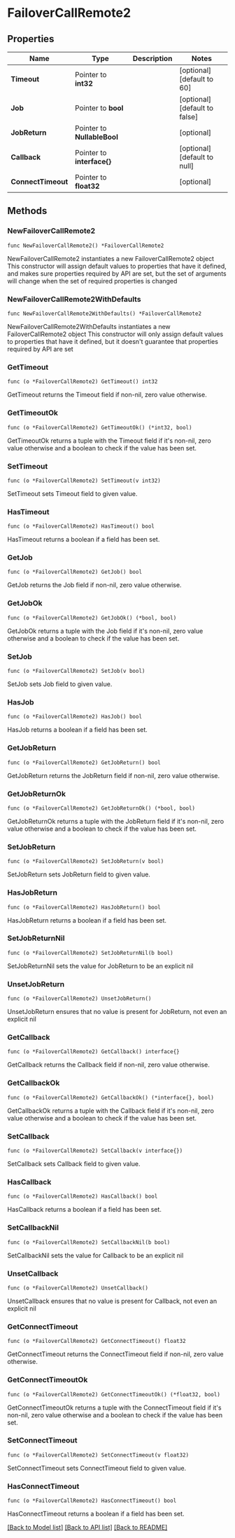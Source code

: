 # FailoverCallRemote2

## Properties

Name | Type | Description | Notes
------------ | ------------- | ------------- | -------------
**Timeout** | Pointer to **int32** |  | [optional] [default to 60]
**Job** | Pointer to **bool** |  | [optional] [default to false]
**JobReturn** | Pointer to **NullableBool** |  | [optional] 
**Callback** | Pointer to **interface{}** |  | [optional] [default to null]
**ConnectTimeout** | Pointer to **float32** |  | [optional] 

## Methods

### NewFailoverCallRemote2

`func NewFailoverCallRemote2() *FailoverCallRemote2`

NewFailoverCallRemote2 instantiates a new FailoverCallRemote2 object
This constructor will assign default values to properties that have it defined,
and makes sure properties required by API are set, but the set of arguments
will change when the set of required properties is changed

### NewFailoverCallRemote2WithDefaults

`func NewFailoverCallRemote2WithDefaults() *FailoverCallRemote2`

NewFailoverCallRemote2WithDefaults instantiates a new FailoverCallRemote2 object
This constructor will only assign default values to properties that have it defined,
but it doesn't guarantee that properties required by API are set

### GetTimeout

`func (o *FailoverCallRemote2) GetTimeout() int32`

GetTimeout returns the Timeout field if non-nil, zero value otherwise.

### GetTimeoutOk

`func (o *FailoverCallRemote2) GetTimeoutOk() (*int32, bool)`

GetTimeoutOk returns a tuple with the Timeout field if it's non-nil, zero value otherwise
and a boolean to check if the value has been set.

### SetTimeout

`func (o *FailoverCallRemote2) SetTimeout(v int32)`

SetTimeout sets Timeout field to given value.

### HasTimeout

`func (o *FailoverCallRemote2) HasTimeout() bool`

HasTimeout returns a boolean if a field has been set.

### GetJob

`func (o *FailoverCallRemote2) GetJob() bool`

GetJob returns the Job field if non-nil, zero value otherwise.

### GetJobOk

`func (o *FailoverCallRemote2) GetJobOk() (*bool, bool)`

GetJobOk returns a tuple with the Job field if it's non-nil, zero value otherwise
and a boolean to check if the value has been set.

### SetJob

`func (o *FailoverCallRemote2) SetJob(v bool)`

SetJob sets Job field to given value.

### HasJob

`func (o *FailoverCallRemote2) HasJob() bool`

HasJob returns a boolean if a field has been set.

### GetJobReturn

`func (o *FailoverCallRemote2) GetJobReturn() bool`

GetJobReturn returns the JobReturn field if non-nil, zero value otherwise.

### GetJobReturnOk

`func (o *FailoverCallRemote2) GetJobReturnOk() (*bool, bool)`

GetJobReturnOk returns a tuple with the JobReturn field if it's non-nil, zero value otherwise
and a boolean to check if the value has been set.

### SetJobReturn

`func (o *FailoverCallRemote2) SetJobReturn(v bool)`

SetJobReturn sets JobReturn field to given value.

### HasJobReturn

`func (o *FailoverCallRemote2) HasJobReturn() bool`

HasJobReturn returns a boolean if a field has been set.

### SetJobReturnNil

`func (o *FailoverCallRemote2) SetJobReturnNil(b bool)`

 SetJobReturnNil sets the value for JobReturn to be an explicit nil

### UnsetJobReturn
`func (o *FailoverCallRemote2) UnsetJobReturn()`

UnsetJobReturn ensures that no value is present for JobReturn, not even an explicit nil
### GetCallback

`func (o *FailoverCallRemote2) GetCallback() interface{}`

GetCallback returns the Callback field if non-nil, zero value otherwise.

### GetCallbackOk

`func (o *FailoverCallRemote2) GetCallbackOk() (*interface{}, bool)`

GetCallbackOk returns a tuple with the Callback field if it's non-nil, zero value otherwise
and a boolean to check if the value has been set.

### SetCallback

`func (o *FailoverCallRemote2) SetCallback(v interface{})`

SetCallback sets Callback field to given value.

### HasCallback

`func (o *FailoverCallRemote2) HasCallback() bool`

HasCallback returns a boolean if a field has been set.

### SetCallbackNil

`func (o *FailoverCallRemote2) SetCallbackNil(b bool)`

 SetCallbackNil sets the value for Callback to be an explicit nil

### UnsetCallback
`func (o *FailoverCallRemote2) UnsetCallback()`

UnsetCallback ensures that no value is present for Callback, not even an explicit nil
### GetConnectTimeout

`func (o *FailoverCallRemote2) GetConnectTimeout() float32`

GetConnectTimeout returns the ConnectTimeout field if non-nil, zero value otherwise.

### GetConnectTimeoutOk

`func (o *FailoverCallRemote2) GetConnectTimeoutOk() (*float32, bool)`

GetConnectTimeoutOk returns a tuple with the ConnectTimeout field if it's non-nil, zero value otherwise
and a boolean to check if the value has been set.

### SetConnectTimeout

`func (o *FailoverCallRemote2) SetConnectTimeout(v float32)`

SetConnectTimeout sets ConnectTimeout field to given value.

### HasConnectTimeout

`func (o *FailoverCallRemote2) HasConnectTimeout() bool`

HasConnectTimeout returns a boolean if a field has been set.


[[Back to Model list]](../README.md#documentation-for-models) [[Back to API list]](../README.md#documentation-for-api-endpoints) [[Back to README]](../README.md)


